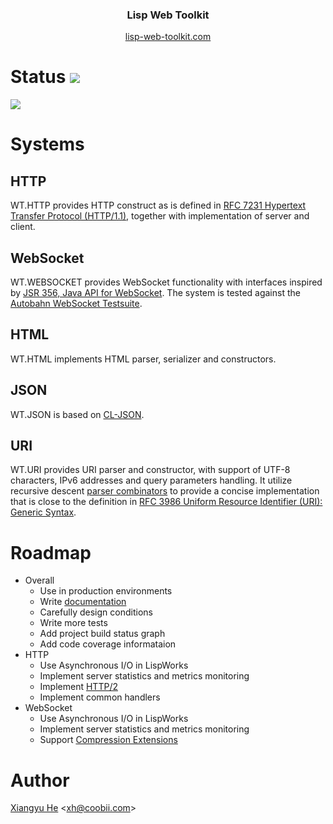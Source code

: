 <h3 align="center">Lisp Web Toolkit</h3>

<p align="center">
    <a href="https://lisp-web-toolkit.com">lisp-web-toolkit.com</a>
</p>

# Status [![](https://travis-ci.org/xh4/web-toolkit.svg?branch=master)](https://travis-ci.org/xh4/web-toolkit)

![](https://lisp-web-toolkit.com/status.png)

# Systems

## HTTP
WT.HTTP provides HTTP construct as is defined in [RFC 7231 Hypertext Transfer Protocol (HTTP/1.1)](https://www.ietf.org/rfc/rfc7231.txt), together with implementation of server and client.

## WebSocket
WT.WEBSOCKET provides WebSocket functionality with interfaces inspired by [JSR 356, Java API for WebSocket](https://www.oracle.com/technetwork/articles/java/jsr356-1937161.html). The system is tested against the [Autobahn WebSocket Testsuite](https://github.com/crossbario/autobahn-testsuite).

## HTML
WT.HTML implements HTML parser, serializer and constructors.

## JSON
WT.JSON is based on [CL-JSON](https://common-lisp.net/project/cl-json/cl-json.html).

## URI
WT.URI provides URI parser and constructor, with support of UTF-8 characters, IPv6 addresses and query parameters handling. It utilize recursive descent [parser combinators](https://www.cs.nott.ac.uk/~pszgmh/monparsing.pdf) to provide a concise implementation that is close to the definition in [RFC 3986 Uniform Resource Identifier (URI): Generic Syntax](https://tools.ietf.org/html/rfc3986).

# Roadmap

* Overall
  * Use in production environments
  * Write [documentation](https://lisp-web-toolkit.com)
  * Carefully design conditions
  * Write more tests
  * Add project build status graph
  * Add code coverage informataion
* HTTP
  * Use Asynchronous I/O in LispWorks
  * Implement server statistics and metrics monitoring
  * Implement [HTTP/2](https://tools.ietf.org/html/rfc7540)
  * Implement common handlers
* WebSocket
  * Use Asynchronous I/O in LispWorks
  * Implement server statistics and metrics monitoring
  * Support [Compression Extensions](https://tools.ietf.org/html/rfc7692)

# Author
[Xiangyu He](https://xh.coobii.com) <[xh@coobii.com](mailto:xh@coobii.com)>
